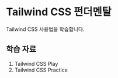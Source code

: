 # Tailwind CSS 펀더멘탈

Tailwind CSS 사용법을 학습합니다.

## 학습 자료

1. Tailwind CSS Play
1. Tailwind CSS Practice